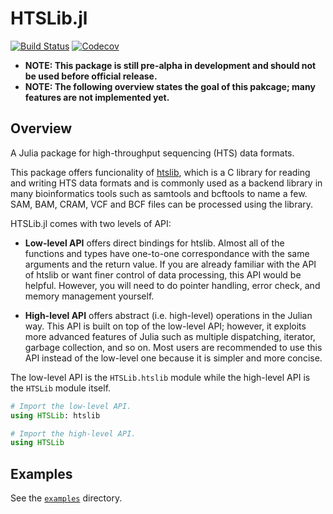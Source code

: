 # HTSLib.jl

[![Build Status](https://travis-ci.com/bicycle1885/HTSLib.jl.svg?branch=master)](https://travis-ci.com/bicycle1885/HTSLib.jl)
[![Codecov](https://codecov.io/gh/bicycle1885/HTSLib.jl/branch/master/graph/badge.svg)](https://codecov.io/gh/bicycle1885/HTSLib.jl)

- **NOTE: This package is still pre-alpha in development and should not be used before official release.**
- **NOTE: The following overview states the goal of this pakcage; many features are not implemented yet.**

## Overview

A Julia package for high-throughput sequencing (HTS) data formats.

This package offers funcionality of [htslib](https://www.htslib.org/), which
is a C library for reading and writing HTS data formats and is commonly used as
a backend library in many bioinformatics tools such as samtools and bcftools to
name a few. SAM, BAM, CRAM, VCF and BCF files can be processed using the library.

HTSLib.jl comes with two levels of API:

- **Low-level API**
    offers direct bindings for htslib. Almost all of the functions and types
    have one-to-one correspondance with the same arguments and the return
    value. If you are already familiar with the API of htslib or want finer
    control of data processing, this API would be helpful. However, you will
    need to do pointer handling, error check, and memory management yourself.

- **High-level API**
    offers abstract (i.e. high-level) operations in the Julian way. This API is
    built on top of the low-level API; however, it exploits more advanced
    features of Julia such as multiple dispatching, iterator, garbage
    collection, and so on. Most users are recommended to use this API instead
    of the low-level one because it is simpler and more concise.

The low-level API is the `HTSLib.htslib` module while the high-level API is the
`HTSLib` module itself.
```julia
# Import the low-level API.
using HTSLib: htslib

# Import the high-level API.
using HTSLib
```

## Examples

See the [`examples`](/examples) directory.
